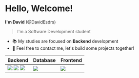 # Hello, Welcome!

  **I'm David** (@DavidEsdrs)
 >I'm a Software Development student

- 📚 My studies are focused on **Backend** development
- 💪 Feel free to contact me, let's build some projects together!

| Backend                                                | Database                                                | Frontend                                              |
|--------------------------------------------------------|---------------------------------------------------------|-------------------------------------------------------|
| <img src="https://cdn.jsdelivr.net/gh/devicons/devicon/icons/nodejs/nodejs-original.svg" /> <img src="https://cdn.jsdelivr.net/gh/devicons/devicon/icons/typescript/typescript-original.svg" /> <img src="https://cdn.jsdelivr.net/gh/devicons/devicon/icons/csharp/csharp-original.svg" /> | <img src="https://cdn.jsdelivr.net/gh/devicons/devicon/icons/mysql/mysql-original.svg" /> | <img src="https://cdn.jsdelivr.net/gh/devicons/devicon/icons/react/react-original.svg" /> |
